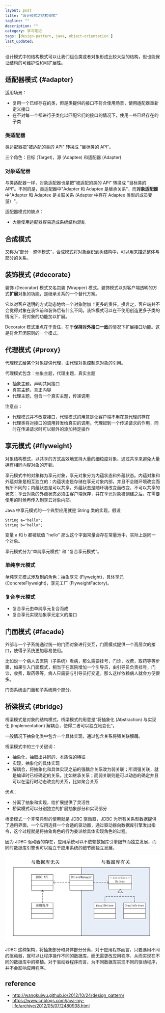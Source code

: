 ```yaml
---
layout: post
title: "设计模式之结构模式"
tagline: ""
description: ""
category: 学习笔记
tags: [design-pattern, java, object-orientation ]
last_updated:
---
```


设计模式中的结构模式可以让我们组合类或者对象形成比较大型的结构，但也能保证结构的可维护性和可扩展性。

## 适配器模式 {#adapter}

适用场景：

- 复用一个已经存在的类，但是类提供的接口不符合使用场景，使用适配器重新定义接口
- 在不对每一个都进行子类化以匹配它们的接口的情况下，使用一些已经存在的子类

### 类适配器
类适配器把"被适配的类的 API" 转换成 "目标类的 API"。

三个角色：目标 (Target)，源 (Adaptee) 和适配器 (Adapter)

### 对象适配器
与类适配器一样，对象适配器也是把"被适配的类的 API" 转换成 "目标类的 API"。不同的是，类适配器中"Adapter 和 Adaptee 是继承关系"，而**对象适配器**中"Adapter 和 Adaptee 是关联关系 (Adapter 中存在 Adaptee 类型的成员变量）"。

适配器模式的缺点：

- 大量使用适配器容易造成系统结构混乱

## 合成模式
又称为“部分 - 整体模式”，合成模式将对象组织到树结构中，可以用来描述整体与部分的关系。


## 装饰模式 {#decorate}
装饰 (Decorator) 模式又名包装 (Wrapper) 模式。装饰模式以对客户端透明的方式**扩展**对象的功能，是继承关系的一个替代方案。

它以对客户透明的方式动态地给一个对象附加上更多的责任。换言之，客户端并不会觉得对象在装饰前和装饰后有什么不同。装饰模式可以在不使用创造更多子类的情况下，将对象的功能加以扩展。

Decorator 模式重点在于责任，在于**保持对外接口一致**的情况下扩展接口功能。这是符合开闭原则的一个模式。


## 代理模式 {#proxy}
代理模式给某个对象提供代理，由代理对象控制原对象的引用。

代理模式包含：抽象主题，代理主题，真实主题

- 抽象主题，声明共同接口
- 真实主题，真正内容
- 代理主题，包含一个真实主题，传递调用

注意点：

- 代理模式并不改变接口，代理模式的用意是让客户端不用在意代理的存在
- 代理类将对接口的调用转发给真实的调用，代理起到一个传递请求的作用，同时在传递请求时可以额外的添加特定操作

## 享元模式 {#flyweight}
对象结构模式，以共享的方式高效地支持大量的细粒度对象，通过共享来避免大量拥有相同内容对象的开销。

享元模式中的对象称为享元对象，享元对象分为内蕴状态和外蕴状态。内蕴对象和外蕴对象是相互独立的：内蕴状态是存储在享元对象内部，并且不会随环境改变而有所不同的；内蕴状态是可以共享。外蕴状态是随环境改变而改变，不可以共享的状态；享云对象的外蕴状态必须由客户端保存，并在享元对象被创建之后，在需要使用的时候再传入到享云对象内部。

Java 中享元模式的一个典型应用就是 String 类的实现，假设

    String a="hello";
    String b="hello";

变量 a 和 b 都被赋值 "hello" 那么这个字面常量会存在常量池中，实际上是同一个对象。

享元模式分为"单纯享元模式" 和 "复合享元模式"。

### 单纯享元模式
单纯享元模式涉及到的角色：抽象享元 (Flyweight)，具体享元 (ConcreteFlyweight)，享元工厂 (FlyweightFactory)。


### 复合享元模式

- 复合享元由单纯享元复合而成
- 复合享元实现抽象享元定义的接口


## 门面模式 {#facade}

外部与一个子系统通过统一的门面对象进行交互，门面模式提供一个高层次的接口，使得子系统更加容易使用。

比如说一个病人去医院（子系统）看病，那么需要挂号，门诊，收费，取药等等步骤，如果引入门面模式，相当于在医院增加一个引导员，由引导员负责挂号，门诊，收费，取药等等，病人只需要与引导员打交道。那么这样依赖病人就会方便很多。

门面系统由门面和子系统两个部分。

## 桥梁模式 {#bridge}
桥梁模式是对象的结构模式，桥梁模式的用意是“将抽象化 (Abstraction) 与实现化 (Implementation) 解耦合，使得二者可以独立地变化”。

一般情况下抽象化类中包含一个具体实现，通过包含关系将强关联解耦。

桥梁模式中的三个关键词：

- 抽象化，抽取出共同的、本质性的特征
- 实现，抽象化的具体实现
- 解耦合，将抽象化和具体实现之前的强耦合关系改为弱关联；所谓强关联，就是编译时已经确定的关系，比如继承关系；而弱关联则是可以动态的确定并且可以在运行时动态改变的关系，比如聚合关系

优点：

- 分离了抽象和实现，给扩展提供了灵活性
- 桥梁模式可以分别独立的扩展抽象部分和实现部分

桥梁模式一个非常典型的使用就是 JDBC 驱动器，JDBC 为所有关系型数据提供了通用界面，一个应用选择一个合适的驱动器，通过驱动器向数据库引擎发出指令，这个过程就是将抽象角色的行为委派给具体实现角色的过程。

因为 JDBC 驱动器的存在，应用系统可以不依赖数据库引擎细节而独立发展，而同时数据库引擎也可以独立于应用系统的细节而独立发展。

![jdbc driver](/assets/jdbc-driver.png)

JDBC 这种架构，将抽象部分和具体部分分离，对于应用程序而言，只要选用不同的驱动器，就可以让程序操作不同的数据库，而无需更改应用程序，从而实现在不同的数据库中的移植。对于驱动器程序而言，为不同数据库实现不同的驱动程序，并不会影响应用程序。

## reference

- <http://wangkuiwu.github.io/2012/10/24/design_pattern/>
- https://www.cnblogs.com/java-my-life/archive/2012/05/07/2480938.html
